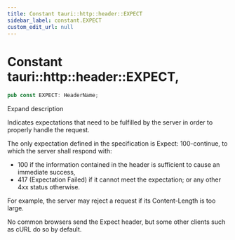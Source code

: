 ```yaml
---
title: Constant tauri::http::header::EXPECT
sidebar_label: constant.EXPECT
custom_edit_url: null
---
```


  # Constant tauri::http&#x3A;:header::EXPECT,

```rs
pub const EXPECT: HeaderName;
```

Expand description

Indicates expectations that need to be fulfilled by the server in order to properly handle the request.

The only expectation defined in the specification is Expect: 100-continue, to which the server shall respond with:

-   100 if the information contained in the header is sufficient to cause an immediate success,
-   417 (Expectation Failed) if it cannot meet the expectation; or any other 4xx status otherwise.

For example, the server may reject a request if its Content-Length is too large.

No common browsers send the Expect header, but some other clients such as cURL do so by default.
  